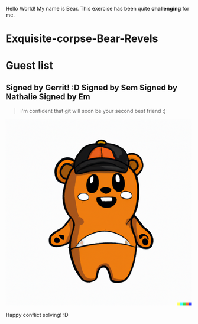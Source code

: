 Hello World!
My name is Bear.
This exercise has been quite **challenging** for me.
# Exquisite-corpse-Bear-Revels


# Guest list
Signed by Gerrit! :D
Signed by Sem
Signed by Nathalie
Signed by Em
--- 
> I'm confident that git will soon be your second best friend :) 

![Happy Bear](/images/DALL_E_happy_bear_with_an_orange_cap.png)

Happy conflict solving! :D

